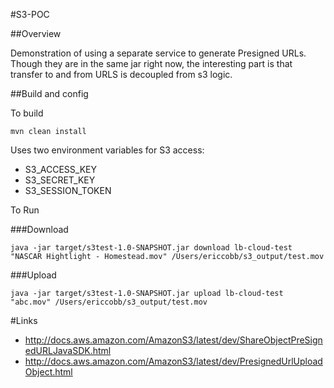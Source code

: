 #S3-POC

##Overview

Demonstration of using a separate service to generate Presigned URLs. Though they are in the same jar right now, the interesting part is that transfer to and from URLS is decoupled from s3 logic.

##Build and config

To build
```
mvn clean install
```

Uses two environment variables for S3 access:

* S3_ACCESS_KEY
* S3_SECRET_KEY
* S3_SESSION_TOKEN

To Run

###Download

 ```
java -jar target/s3test-1.0-SNAPSHOT.jar download lb-cloud-test "NASCAR Hightlight - Homestead.mov" /Users/ericcobb/s3_output/test.mov
```

###Upload

```
java -jar target/s3test-1.0-SNAPSHOT.jar upload lb-cloud-test "abc.mov" /Users/ericcobb/s3_output/test.mov
```

#Links 

* http://docs.aws.amazon.com/AmazonS3/latest/dev/ShareObjectPreSignedURLJavaSDK.html
* http://docs.aws.amazon.com/AmazonS3/latest/dev/PresignedUrlUploadObject.html